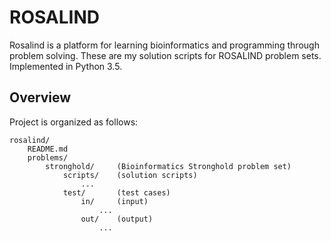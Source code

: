 # ROSALIND
Rosalind is a platform for learning bioinformatics and programming through problem solving.
These are my solution scripts for ROSALIND problem sets. Implemented in Python 3.5.

## Overview
Project is organized as follows:
```
rosalind/
    README.md
    problems/
        stronghold/     (Bioinformatics Stronghold problem set)
            scripts/    (solution scripts)
                ...
            test/       (test cases)
                in/     (input)
                    ...
                out/    (output)
                    ...
```

